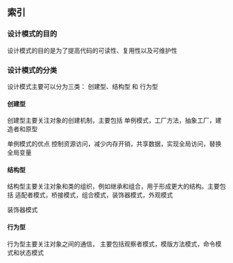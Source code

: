 ## 索引

### 设计模式的目的
设计模式的目的是为了提高代码的可读性、复用性以及可维护性

### 设计模式的分类
设计模式主要可以分为三类： 创建型、结构型 和 行为型

#### 创建型
创建型主要关注对象的创建机制，主要包括 单例模式，工厂方法，抽象工厂，建造者和原型

单例模式的优点 控制资源访问，减少内存开销，共享数据，实现全局访问，替换全局变量

#### 结构型
结构型主要关注对象和类的组织，例如继承和组合，用于形成更大的结构。主要包括 适配者模式，桥接模式，组合模式，装饰器模式，外观模式

装饰器模式

#### 行为型
行为型主要关注对象之间的通信， 主要包括观察者模式，模版方法模式，命令模式和状态模式

